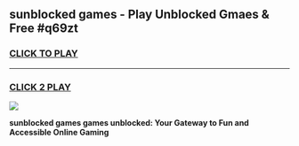 
## sunblocked games - Play Unblocked Gmaes & Free #q69zt
<h3>
<a href="https://news.freeplayer.one?title=sunblocked_games&ref=03M">CLICK TO PLAY</a></h3>
<hr>

<h3>
<a href="https://news.freeplayer.one?title=sunblocked_games&ref=03M">CLICK 2 PLAY</a>
  
</h3>

<a href="https://news.freeplayer.one?title=sunblocked_games&ref=03M"><img src="https://clearcache.store/games.png"></a>


**sunblocked games games unblocked: Your Gateway to Fun and Accessible Online Gaming**
